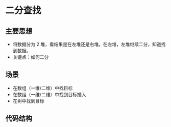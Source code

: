 # 二分查找

## 主要思想
* 将数据分为 2 堆，看结果是在左堆还是右堆。在左堆，左堆继续二分，知道找到数据。
* 关键点：如何二分

## 场景
* 在数组（一维/二维）中找目标
* 在数组（一维/二维）中找到目标插入
* 在树中找到目标

## 代码结构